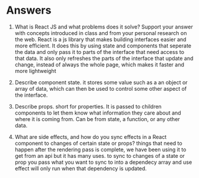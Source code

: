 # Answers

1. What is React JS and what problems does it solve? Support your answer with concepts introduced in class and from your personal research on the web.
React is a js library that makes building interfaces easier and more efficient. It does this by using state and components that seperate the data and only pass it to parts of the interface that need access to that data. It also only refreshes the parts of the interface that update and change, instead of always the whole page, which makes it faster and more lightweight

1. Describe component state.
it stores some value such as a an object or array of data, which can then be used to control some other aspect of the interface.

1. Describe props.
short for properties. It is passed to children components to let them know what information they care about and where it is coming from. Can be from state, a function, or any other data.

1. What are side effects, and how do you sync effects in a React component to changes of certain state or props?
things that need to happen after the rendering pass is complete, we have been using it to get from an api but it has many uses. to sync to changes of a state or prop you pass what you want to sync to into a dependecy array and use effect will only run when that dependency is updated.

